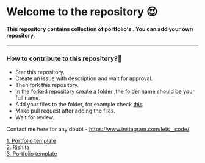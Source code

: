 # Welcome to the repository 😍
#### This repository contains collection of portfolio's . You can add your own repository.

<hr>

### How to contribute to this repository?🧐

* Star this repository.
* Create an issue with description and wait for approval.
* Then fork this repository.
* In the forked repository create a folder ,the folder name should be your full name.
* Add your files to the folder, for example check [this](https://github.com/avinash201199/Portfolio-Collection/tree/main/Alex-main)
* Make pull request after adding the files.
* Wait for review.

Contact me here for any doubt - https://www.instagram.com/lets__code/

[1. Portfolio template](https://ritiportfolio.glitch.me/#home)<br>
[2. Rishita](https://rishitashaw.github.io/)<br>
[3. Portfolio template](https://igotabadidea.github.io/)<br>
